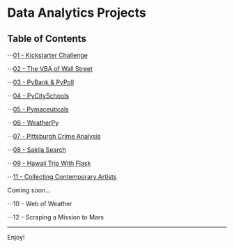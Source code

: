 # Data Analytics Projects

## Table of Contents

⋅⋅⋅[01 - Kickstarter Challenge](https://github.com/peterhardy22/Data-Analytics-Projects/tree/master/01%20-%20Kickstarter%20Challenge)

⋅⋅⋅[02 - The VBA of Wall Street](https://github.com/peterhardy22/Data-Analytics-Projects/tree/master/02%20-%20The%20VBA%20of%20Wall%20Street)

⋅⋅⋅[03 - PyBank & PyPoll](https://github.com/peterhardy22/Data-Analytics-Projects/tree/master/03%20-%20PyBank%20%26%20PyPoll)

⋅⋅⋅[04 - PyCitySchools](https://github.com/peterhardy22/Data-Analytics-Projects/tree/master/04%20-%20PyCitySchools)

⋅⋅⋅[05 - Pymaceuticals](https://github.com/peterhardy22/Data-Analytics-Projects/tree/master/05%20-%20Pymaceuticals)

⋅⋅⋅[06 - WeatherPy](https://github.com/peterhardy22/Data-Analytics-Projects/tree/master/06%20-%20WeatherPy)

⋅⋅⋅[07 - Pittsburgh Crime Analysis](https://github.com/peterhardy22/Data-Analytics-Projects/tree/master/07%20-%20Pittsburgh%20Crime%20Analysis)

⋅⋅⋅[08 - Sakila Search](https://github.com/peterhardy22/Data-Analytics-Projects/tree/master/08%20-%20Sakila%20Search)
	
⋅⋅⋅[09 - Hawaii Trip With Flask](https://github.com/peterhardy22/Data-Analytics-Projects/tree/master/09%20-%20Hawaii%20Trip%20With%20Flask)
	
⋅⋅⋅[11 - Collecting Contemporary Artists](https://github.com/peterhardy22/Data-Analytics-Projects/tree/master/11%20-%20Collecting%20Contemporary%20Artists)


	
Coming soon...
	
⋅⋅⋅10 - Web of Weather
	
⋅⋅⋅12 - Scraping a Mission to Mars

***
Enjoy!

